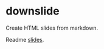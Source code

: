 # downslide

Create HTML slides from markdown.

Readme [slides](https://github.com/oliverfields/downslide/blob/main/example_slides.html).
